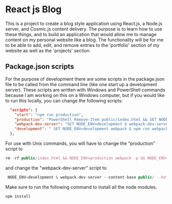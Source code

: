 # React js Blog
This is a project to create a blog style application using React.js, a Node.js server, and Cosmic.js content delivery. The purpose is to learn how to use these things, and to build an application that would allow me to manage content on my personal website like a blog. The functionality will be for me to be able to add, edit, and remove entries to the 'portfolio' section of my website as well as the 'projects' section. 

## Package.json scripts
For the purpose of development there are some scripts in the package.json file to be called from the command line (like one start up a development server). These scripts are written with Windows and PowerShell commands because I am working on this on a Windows computer, but if you would like to run this locally, you can change the following scripts:

```json 
  "scripts": {
    "start": "npm run production",
    "production": "PowerShell Remove-Item public/index.html && SET NODE_ENV=production webpack -p && SET NODE_ENV=production babel-node app-server.js --presets es2015",
    "webpack-dev-server": "SET NODE_ENV=development & webpack-dev-server --content-base public/ --hot --inline --devtool inline-source-map --history-api-fallback",
    "development": " SET NODE_ENV=development webpack & npm run webpack-dev-server"
  },
```
  
  For use with Unix commands, you will have to change the "production" script to 
  
  ```javascript
  rm -rf public/index.html && NODE_ENV=production webpack -p && NODE_ENV=production babel-node-app-server.js --presets es2015"
```
  
  and change the "webpack-dev-server" script to 
```javascript
 NODE_ENV=development & webpack-dev-server --content-base public/ --hot --inline --devtool inline-source-map --history-api-fallback
```
Make sure to run the following command to install all the node modules.
```
npm install
```
